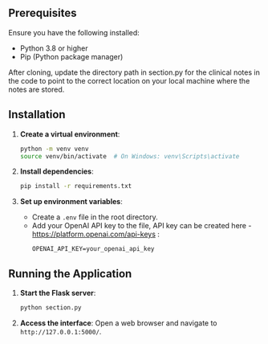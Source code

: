 
## Prerequisites

Ensure you have the following installed:
- Python 3.8 or higher
- Pip (Python package manager)

After cloning, update the directory path in section.py for the clinical notes in the code to point to the correct location on your local machine where the notes are stored.

## Installation

1. **Create a virtual environment**:
   ```bash
   python -m venv venv
   source venv/bin/activate  # On Windows: venv\Scripts\activate
   ```

2. **Install dependencies**:
   ```bash
   pip install -r requirements.txt
   ```

3. **Set up environment variables**:
   - Create a `.env` file in the root directory.
   - Add your OpenAI API key to the file, API key can be created here -  https://platform.openai.com/api-keys :
     ```
     OPENAI_API_KEY=your_openai_api_key
     ```

## Running the Application

1. **Start the Flask server**:
   ```bash
   python section.py
   ```

2. **Access the interface**:
   Open a web browser and navigate to `http://127.0.0.1:5000/`.
